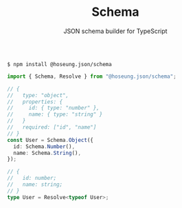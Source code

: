 <div align="center">

<h1>Schema</h1>

<p>JSON schema builder for TypeScript</p>

<br/>
<br/>

</div>

```
$ npm install @hoseung.json/schema
```

```typescript
import { Schema, Resolve } from "@hoseung.json/schema";

// {
//   type: "object",
//   properties: {
//     id: { type: "number" },
//     name: { type: "string" }
//   }
//   required: ["id", "name"]
// }
const User = Schema.Object({
  id: Schema.Number(),
  name: Schema.String(),
});

// {
//   id: number;
//   name: string;
// }
type User = Resolve<typeof User>;
```
